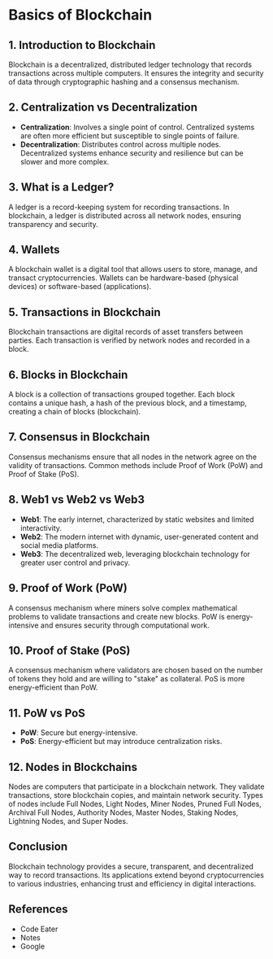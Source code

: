
# Basics of Blockchain

## 1. Introduction to Blockchain
Blockchain is a decentralized, distributed ledger technology that records transactions across multiple computers. It ensures the integrity and security of data through cryptographic hashing and a consensus mechanism.

## 2. Centralization vs Decentralization
- **Centralization**: Involves a single point of control. Centralized systems are often more efficient but susceptible to single points of failure.
- **Decentralization**: Distributes control across multiple nodes. Decentralized systems enhance security and resilience but can be slower and more complex.

## 3. What is a Ledger?
A ledger is a record-keeping system for recording transactions. In blockchain, a ledger is distributed across all network nodes, ensuring transparency and security.

## 4. Wallets
A blockchain wallet is a digital tool that allows users to store, manage, and transact cryptocurrencies. Wallets can be hardware-based (physical devices) or software-based (applications).

## 5. Transactions in Blockchain
Blockchain transactions are digital records of asset transfers between parties. Each transaction is verified by network nodes and recorded in a block.

## 6. Blocks in Blockchain
A block is a collection of transactions grouped together. Each block contains a unique hash, a hash of the previous block, and a timestamp, creating a chain of blocks (blockchain).

## 7. Consensus in Blockchain
Consensus mechanisms ensure that all nodes in the network agree on the validity of transactions. Common methods include Proof of Work (PoW) and Proof of Stake (PoS).

## 8. Web1 vs Web2 vs Web3
- **Web1**: The early internet, characterized by static websites and limited interactivity.
- **Web2**: The modern internet with dynamic, user-generated content and social media platforms.
- **Web3**: The decentralized web, leveraging blockchain technology for greater user control and privacy.

## 9. Proof of Work (PoW)
A consensus mechanism where miners solve complex mathematical problems to validate transactions and create new blocks. PoW is energy-intensive and ensures security through computational work.

## 10. Proof of Stake (PoS)
A consensus mechanism where validators are chosen based on the number of tokens they hold and are willing to "stake" as collateral. PoS is more energy-efficient than PoW.

## 11. PoW vs PoS
- **PoW**: Secure but energy-intensive.
- **PoS**: Energy-efficient but may introduce centralization risks.

## 12. Nodes in Blockchains
Nodes are computers that participate in a blockchain network. They validate transactions, store blockchain copies, and maintain network security. Types of nodes include Full Nodes, Light Nodes, Miner Nodes, Pruned Full Nodes, Archival Full Nodes, Authority Nodes, Master Nodes, Staking Nodes, Lightning Nodes, and Super Nodes.

## Conclusion
Blockchain technology provides a secure, transparent, and decentralized way to record transactions. Its applications extend beyond cryptocurrencies to various industries, enhancing trust and efficiency in digital interactions.



## References
  - Code Eater
  - Notes
  - Google